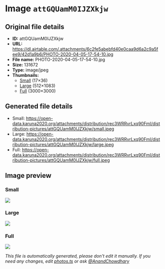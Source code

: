 # Image `attGQUamM0IJZXkjw`

## Original file details

- **ID:** attGQUamM0IJZXkjw
- **URL:** https://dl.airtable.com/.attachments/6c2fe5abebfd40e0caa9d6a2c9a5fee9/42d1a9b6/PHOTO-2020-04-05-17-54-10.jpg
- **File name:** PHOTO-2020-04-05-17-54-10.jpg
- **Size:** 131672
- **Type:** image/jpeg
- **Thumbnails:**
  - [Small](https://dl.airtable.com/.attachmentThumbnails/c2f441db9e4578f233ea73febf36d937/a4c3e2ed) (17×36)
  - [Large](https://dl.airtable.com/.attachmentThumbnails/3a324d57f76c34e4043f62132a451d9d/1468000f) (512×1083)
  - [Full](https://dl.airtable.com/.attachmentThumbnails/33214c54d19b1ec497af9ac883d007b7/e676d25c) (3000×3000)

## Generated file details

- Small: https://open-data.karuna2020.org/attachments/distribution/rec3WRRvrLxq90FmI/distribution-pictures/attGQUamM0IJZXkjw/small.jpeg
- Large: https://open-data.karuna2020.org/attachments/distribution/rec3WRRvrLxq90FmI/distribution-pictures/attGQUamM0IJZXkjw/large.jpeg
- Full: https://open-data.karuna2020.org/attachments/distribution/rec3WRRvrLxq90FmI/distribution-pictures/attGQUamM0IJZXkjw/full.jpeg

## Image preview

### Small

![](https://open-data.karuna2020.org/attachments/distribution/rec3WRRvrLxq90FmI/distribution-pictures/attGQUamM0IJZXkjw/small.jpeg)

### Large

![](https://open-data.karuna2020.org/attachments/distribution/rec3WRRvrLxq90FmI/distribution-pictures/attGQUamM0IJZXkjw/large.jpeg)

### Full

![](https://open-data.karuna2020.org/attachments/distribution/rec3WRRvrLxq90FmI/distribution-pictures/attGQUamM0IJZXkjw/full.jpeg)

_This file is automatically generated, please don't edit it manually. If you need any changes, edit [photos.ts](/photos.ts) or ask [@AnandChowdhary](https://github.com/AnandChowdhary)_
